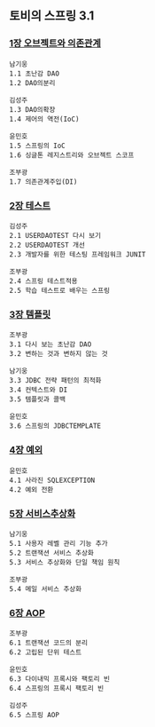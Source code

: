 ## 토비의 스프링 3.1


### [1장 오브젝트와 의존관계](https://github.com/src8655/cafe24_6_2/tree/master/1.%ED%86%A0%EB%B9%84%EC%9D%98%20%EC%8A%A4%ED%94%84%EB%A7%81%203.1/1%EC%9E%A5%20%EC%98%A4%EB%B8%8C%EC%A0%9D%ED%8A%B8%EC%99%80%20%EC%9D%98%EC%A1%B4%EA%B4%80%EA%B3%84)
    남기웅
    1.1 초난감 DAO
    1.2 DAO의분리
    
    김성주
    1.3 DAO의확장
    1.4 제어의 역전(IoC)
    
    윤민호
    1.5 스프링의 IoC
    1.6 싱글톤 레지스트리와 오브젝트 스코프
    
    조부광
    1.7 의존관계주입(DI)

### [2장 테스트](https://github.com/src8655/cafe24_6_2/tree/master/1.%ED%86%A0%EB%B9%84%EC%9D%98%20%EC%8A%A4%ED%94%84%EB%A7%81%203.1/2%EC%9E%A5%20%ED%85%8C%EC%8A%A4%ED%8A%B8)
    김성주
    2.1 USERDAOTEST 다시 보기
    2.2 USERDAOTEST 개선
    2.3 개발자를 위한 테스팅 프레임워크 JUNIT
    
    조부광
    2.4 스프링 테스트적용
    2.5 학습 테스트로 배우는 스프링
    
### [3장 템플릿](https://github.com/src8655/cafe24_6_2/tree/master/1.%ED%86%A0%EB%B9%84%EC%9D%98%20%EC%8A%A4%ED%94%84%EB%A7%81%203.1/3%EC%9E%A5%20%ED%85%9C%ED%94%8C%EB%A6%BF)
    조부광
    3.1 다시 보는 초난감 DAO
    3.2 변하는 것과 변하지 않는 것
    
    남기웅
    3.3 JDBC 전략 패턴의 최적화
    3.4 컨텍스트와 DI
    3.5 템플릿과 콜백
    
    윤민호
    3.6 스프링의 JDBCTEMPLATE
    
### [4장 예외](https://github.com/src8655/cafe24_6_2/tree/master/1.%ED%86%A0%EB%B9%84%EC%9D%98%20%EC%8A%A4%ED%94%84%EB%A7%81%203.1/4%EC%9E%A5%20%EC%98%88%EC%99%B8)
    윤민호
    4.1 사라진 SQLEXCEPTION
    4.2 예외 전환


### [5장 서비스추상화](https://github.com/src8655/cafe24_6_2/tree/master/1.%ED%86%A0%EB%B9%84%EC%9D%98%20%EC%8A%A4%ED%94%84%EB%A7%81%203.1/5%EC%9E%A5%20%EC%84%9C%EB%B9%84%EC%8A%A4%EC%B6%94%EC%83%81%ED%99%94)
    남기웅
    5.1 사용자 레벨 관리 기능 추가
    5.2 트랜잭션 서비스 추상화
    5.3 서비스 추상화와 단일 책임 원칙
    
    조부광
    5.4 메일 서비스 추상화
    
### [6장 AOP](https://github.com/src8655/cafe24_6_2/tree/master/1.%ED%86%A0%EB%B9%84%EC%9D%98%20%EC%8A%A4%ED%94%84%EB%A7%81%203.1/6%EC%9E%A5%20AOP)
    조부광
    6.1 트랜잭션 코드의 분리
    6.2 고립된 단위 테스트
    
    윤민호
    6.3 다이내믹 프록시와 팩토리 빈
    6.4 스프링의 프록시 팩토리 빈
    
    김성주
    6.5 스프링 AOP
